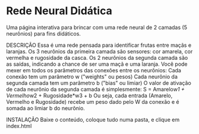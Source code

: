 # Rede Neural Didática
Uma página interativa para brincar com uma rede neural de 2 camadas (5 neurônios) para fins didáticos.

DESCRIÇÃO
Essa é uma rede pensada para identificar frutas entre maçãs e laranjas.
Os 3 neurônios da primeira camada são sensores: cor amarela, cor vermelha e rugosidade da casca.
Os 2 neurônios da segunda camada são as saídas, indicando a chance de ser uma maçã e uma laranja.
Você pode mexer em todos os parâmetros das conexões entre os neurônios:
	Cada conexão tem um parâmetro w ("weights" ou pesos)
	Cada neurônio da segunda camada tem um parâmetro b ("bias" ou limiar)
O valor de ativação de cada neurônio da segunda camada é simplesmente:
	S = Amarelo*w1 + Vermelho*w2 + Rugosidade*w3 + b
Ou seja, cada entrada (Amarelo, Vermelho e Rugosidade) recebe um peso dado pelo W da conexão e é somada ao limiar b do neurônio.

INSTALAÇÃO
Baixe o conteúdo, coloque tudo numa pasta, e clique em index.html